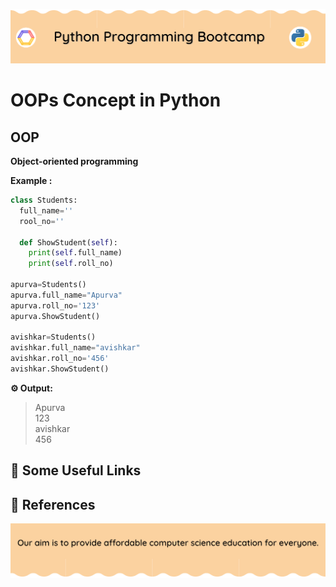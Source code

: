 <!-- HEADER -->
<p align="center">
  <img  src="./../assets/header.png?" />
</p>

# OOPs Concept in Python

## OOP

**Object-oriented programming**


**Example :**
```python
class Students:
  full_name=''
  rool_no=''

  def ShowStudent(self):
    print(self.full_name)
    print(self.roll_no)

apurva=Students()
apurva.full_name="Apurva"
apurva.roll_no='123'
apurva.ShowStudent()

avishkar=Students()
avishkar.full_name="avishkar"
avishkar.roll_no='456'
avishkar.ShowStudent()
```

**⚙️ Output:**
>Apurva    
123    
avishkar   
456   

## 🔗 Some Useful Links

## 📖 References

<!-- FOOTER -->
<p align="center">
  <img  src="./../assets/footer.png" />
</p>  